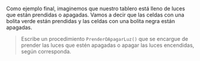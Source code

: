Como ejemplo final, imaginemos que nuestro tablero está lleno de luces que están prendidas o apagadas. Vamos a decir que las celdas con una bolita verde están prendidas y las celdas con una bolita negra están apagadas.

> Escribe un procedimiento `PrenderOApagarLuz()` que se encargue de prender las luces que estén apagadas o apagar las luces encendidas, según corresponda.